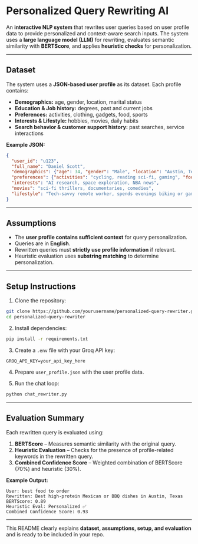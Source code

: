# Personalized Query Rewriting AI

An **interactive NLP system** that rewrites user queries based on user profile data to provide personalized and context-aware search inputs. The system uses a **large language model (LLM)** for rewriting, evaluates semantic similarity with **BERTScore**, and applies **heuristic checks** for personalization.

---

## Dataset

The system uses a **JSON-based user profile** as its dataset. Each profile contains:

* **Demographics:** age, gender, location, marital status
* **Education & Job history:** degrees, past and current jobs
* **Preferences:** activities, clothing, gadgets, food, sports
* **Interests & Lifestyle:** hobbies, movies, daily habits
* **Search behavior & customer support history:** past searches, service interactions

**Example JSON:**

```json
{
  "user_id": "u123",
  "full_name": "Daniel Scott",
  "demographics": {"age": 34, "gender": "Male", "location": "Austin, Texas"},
  "preferences": {"activities": "cycling, reading sci-fi, gaming", "food": "BBQ, Mexican, sushi"},
  "interests": "AI research, space exploration, NBA news",
  "movies": "sci-fi thrillers, documentaries, comedies",
  "lifestyle": "Tech-savvy remote worker, spends evenings biking or gaming"
}
```

---

## Assumptions

* The **user profile contains sufficient context** for query personalization.
* Queries are in **English**.
* Rewritten queries must **strictly use profile information** if relevant.
* Heuristic evaluation uses **substring matching** to determine personalization.

---

## Setup Instructions

1. Clone the repository:

```bash
git clone https://github.com/yourusername/personalized-query-rewriter.git
cd personalized-query-rewriter
```

2. Install dependencies:

```bash
pip install -r requirements.txt
```

3. Create a `.env` file with your Groq API key:

```
GROQ_API_KEY=your_api_key_here
```

4. Prepare `user_profile.json` with the user profile data.

5. Run the chat loop:

```bash
python chat_rewriter.py
```

---

## Evaluation Summary

Each rewritten query is evaluated using:

1. **BERTScore** – Measures semantic similarity with the original query.
2. **Heuristic Evaluation** – Checks for the presence of profile-related keywords in the rewritten query.
3. **Combined Confidence Score** – Weighted combination of BERTScore (70%) and heuristic (30%).

**Example Output:**

```
User: best food to order
Rewritten: Best high-protein Mexican or BBQ dishes in Austin, Texas
BERTScore: 0.89
Heuristic Eval: Personalized ✅
Combined Confidence Score: 0.93
```

---

This README clearly explains **dataset, assumptions, setup, and evaluation** and is ready to be included in your repo.
